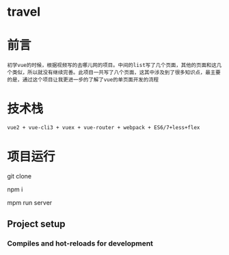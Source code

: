 # travel

# 前言

```
初学vue的时候，根据视频写的去哪儿网的项目。中间的list写了几个页面，其他的页面和这几个类似，所以就没有继续完善。此项目一共写了八个页面，这其中涉及到了很多知识点，最主要的是，通过这个项目让我更进一步的了解了vue的单页面开发的流程
```

# 技术栈

```
vue2 + vue-cli3 + vuex + vue-router + webpack + ES6/7+less+flex
```

# 项目运行


git clone 

npm i 

mpm run server


## Project setup

### Compiles and hot-reloads for development
